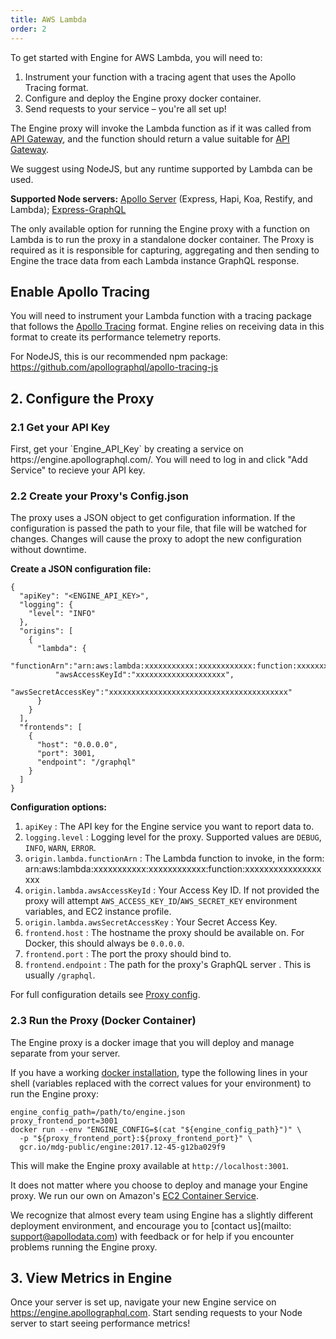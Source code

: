 ```yaml
---
title: AWS Lambda
order: 2
---
```


To get started with Engine for AWS Lambda, you will need to:
1. Instrument your function with a tracing agent that uses the Apollo Tracing format.
2. Configure and deploy the Engine proxy docker container.
3. Send requests to your service – you're all set up!

The Engine proxy will invoke the Lambda function as if it was called from [API Gateway](https://docs.aws.amazon.com/apigateway/latest/developerguide/api-gateway-set-up-simple-proxy.html#api-gateway-simple-proxy-for-lambda-input-format), and the function should return a value suitable for [API Gateway](https://docs.aws.amazon.com/apigateway/latest/developerguide/api-gateway-set-up-simple-proxy.html#api-gateway-simple-proxy-for-lambda-output-format).

We suggest using NodeJS, but any runtime supported by Lambda can be used.

**Supported Node servers:** [Apollo Server](https://github.com/apollographql/apollo-server) (Express, Hapi, Koa, Restify, and Lambda); [Express-GraphQL](https://github.com/graphql/express-graphql)

The only available option for running the Engine proxy with a function on Lambda is to run the proxy in a standalone docker container. The Proxy is required as it is responsible for capturing, aggregating and then sending to Engine the trace data from each Lambda instance GraphQL response.

<h2 id="enable-apollo-tracing" title="Enable Apollo Tracing">Enable Apollo Tracing</h2>

You will need to instrument your Lambda function with a tracing package that follows the [Apollo Tracing](https://github.com/apollographql/apollo-tracing) format. Engine relies on receiving data in this format to create its performance telemetry reports.

For NodeJS, this is our recommended npm package: https://github.com/apollographql/apollo-tracing-js

<h2 id="configure-proxy" title="Configure the Proxy">2. Configure the Proxy</h2>
<h3 id="get-api-key" title="Get your API Key">2.1 Get your API Key</h3>
First, get your `Engine_API_Key` by creating a service on https://engine.apollographql.com/. You will need to log in and click "Add Service" to recieve your API key.

<h3 id="create-config-json" title="Create your Config.json">2.2 Create your Proxy's Config.json</h3>
The proxy uses a JSON object to get configuration information. If the configuration is passed the path to your file, that file will be watched for changes. Changes will cause the proxy to adopt the new configuration without downtime.

**Create a JSON configuration file:**

```
{
  "apiKey": "<ENGINE_API_KEY>",
  "logging": {
    "level": "INFO"
  },
  "origins": [
    {
      "lambda": {
          "functionArn":"arn:aws:lambda:xxxxxxxxxxx:xxxxxxxxxxxx:function:xxxxxxxxxxxxxxxxxxx",
          "awsAccessKeyId":"xxxxxxxxxxxxxxxxxxxx",
          "awsSecretAccessKey":"xxxxxxxxxxxxxxxxxxxxxxxxxxxxxxxxxxxxxxxx"
      }
    }
  ],
  "frontends": [
    {
      "host": "0.0.0.0",
      "port": 3001,
      "endpoint": "/graphql"
    }
  ]
}
```

**Configuration options:**
1. `apiKey` : The API key for the Engine service you want to report data to.
2. `logging.level` : Logging level for the proxy. Supported values are `DEBUG`, `INFO`, `WARN`, `ERROR`.
3. `origin.lambda.functionArn` : The Lambda function to invoke, in the form:
                  arn:aws:lambda:xxxxxxxxxxx:xxxxxxxxxxxx:function:xxxxxxxxxxxxxxxxxxx
4. `origin.lambda.awsAccessKeyId` : Your Access Key ID. If not provided the proxy will attempt `AWS_ACCESS_KEY_ID`/`AWS_SECRET_KEY` environment variables, and EC2 instance profile.
5. `origin.lambda.awsSecretAccessKey` : Your Secret Access Key.
7. `frontend.host` : The hostname the proxy should be available on. For Docker, this should always be `0.0.0.0`.
8. `frontend.port` : The port the proxy should bind to.
9. `frontend.endpoint` : The path for the proxy's GraphQL server . This is usually `/graphql`.

For full configuration details see [Proxy config](proto-doc.html).

<h3 id="run-the-proxy" title="Run the Proxy">2.3 Run the Proxy (Docker Container)</h3>

The Engine proxy is a docker image that you will deploy and manage separate from your server.

If you have a working [docker installation](https://docs.docker.com/engine/installation/), type the following lines in your shell (variables replaced with the correct values for your environment) to run the Engine proxy:
```
engine_config_path=/path/to/engine.json
proxy_frontend_port=3001
docker run --env "ENGINE_CONFIG=$(cat "${engine_config_path}")" \
  -p "${proxy_frontend_port}:${proxy_frontend_port}" \
  gcr.io/mdg-public/engine:2017.12-45-g12ba029f9
```

This will make the Engine proxy available at `http://localhost:3001`.

It does not matter where you choose to deploy and manage your Engine proxy. We run our own on Amazon's [EC2 Container Service](https://aws.amazon.com/ecs/).

We recognize that almost every team using Engine has a slightly different deployment environment, and encourage you to [contact us](mailto: support@apollodata.com) with feedback or for help if you encounter problems running the Engine proxy.

<h2 id="view-metrics-in-engine" title="View Metrics in Engine">3. View Metrics in Engine</h2>

Once your server is set up, navigate your new Engine service on https://engine.apollographql.com. Start sending requests to your Node server to start seeing performance metrics!
